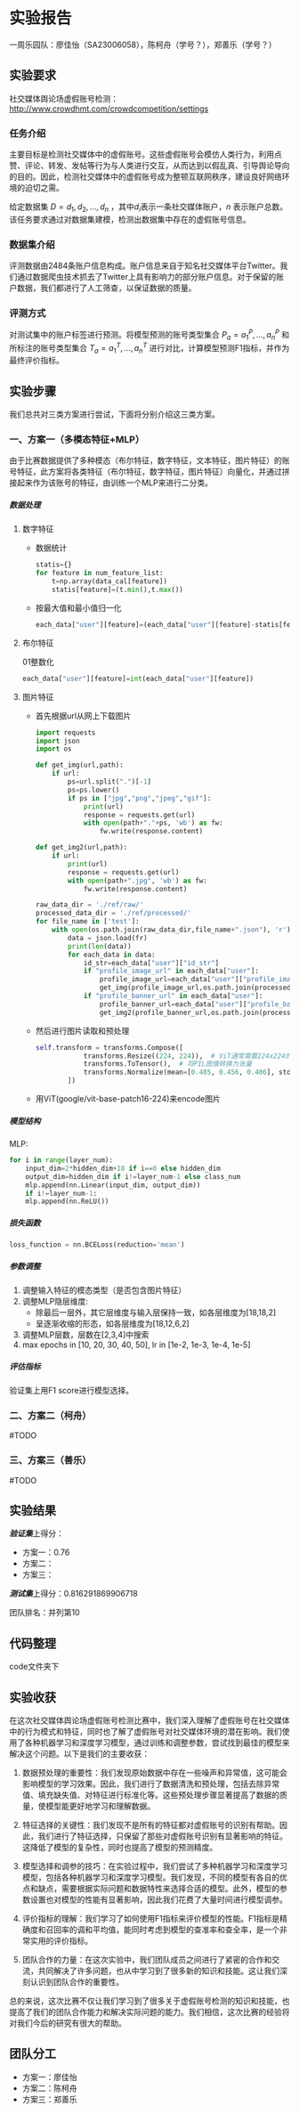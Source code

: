 # 实验报告

一周乐园队：廖佳怡（SA23006058），陈柯舟（学号？），郑善乐（学号？）



## 实验要求

社交媒体舆论场虚假账号检测：http://www.crowdhmt.com/crowdcompetition/settings 

### 任务介绍

主要目标是检测社交媒体中的虚假账号。这些虚假账号会模仿人类行为，利用点赞、评论、转发、发帖等行为与人类进行交互，从而达到以假乱真、引导舆论导向的目的。因此，检测社交媒体中的虚假账号成为整顿互联网秩序，建设良好网络环境的迫切之需。

给定数据集 $D={d_1,d_2,...,d_n}$ ，其中$d_i$表示一条社交媒体账户，$n$ 表示账户总数。该任务要求通过对数据集建模，检测出数据集中存在的虚假账号信息。



### 数据集介绍

评测数据由2484条账户信息构成。账户信息来自于知名社交媒体平台Twitter。我们通过数据爬虫技术抓去了Twitter上具有影响力的部分账户信息。对于保留的账户数据，我们都进行了人工筛查，以保证数据的质量。



### 评测方式

对测试集中的账户标签进行预测。将模型预测的账号类型集合 $P_a={a_1^P,...,a_n^P}$ 和所标注的账号类型集合 $T_a={a_1^T,...,a_n^T}$ 进行对比，计算模型预测F1指标，并作为最终评价指标。



## 实验步骤

我们总共对三类方案进行尝试，下面将分别介绍这三类方案。



### 一、方案一（多模态特征+MLP）

由于比赛数据提供了多种模态（布尔特征，数字特征，文本特征，图片特征）的账号特征，此方案将各类特征（布尔特征，数字特征，图片特征）向量化，并通过拼接起来作为该账号的特征，由训练一个MLP来进行二分类。

##### 数据处理

1. 数字特征

   - 数据统计

     ```python
     statis={}
     for feature in num_feature_list:
         t=np.array(data_cal[feature])
         statis[feature]=(t.min(),t.max())
     ```

   - 按最大值和最小值归一化

     ```python
     each_data["user"][feature]=(each_data["user"][feature]-statis[feature][0])/(statis[feature][1]-statis[feature][0])
     ```

2. 布尔特征

   01整数化

   ```python
   each_data["user"][feature]=int(each_data["user"][feature])
   ```

3. 图片特征

   - 首先根据url从网上下载图片

     ```python
     import requests
     import json
     import os
     
     def get_img(url,path):
         if url:
             ps=url.split(".")[-1]
             ps=ps.lower()
             if ps in ["jpg","png","jpeg","gif"]:
                 print(url)
                 response = requests.get(url)
                 with open(path+"."+ps, 'wb') as fw:
                     fw.write(response.content)
     
     def get_img2(url,path):
         if url:
             print(url)
             response = requests.get(url)
             with open(path+".jpg", 'wb') as fw:
                 fw.write(response.content)
     
     raw_data_dir = './ref/raw/'
     processed_data_dir = './ref/processed/'
     for file_name in ['test']:
         with open(os.path.join(raw_data_dir,file_name+".json"), 'r') as fr:
             data = json.load(fr)
             print(len(data))
             for each_data in data:
                 id_str=each_data["user"]["id_str"]
                 if "profile_image_url" in each_data["user"]:
                     profile_image_url=each_data["user"]["profile_image_url"]
                     get_img(profile_image_url,os.path.join(processed_data_dir+"profile_image",id_str))
                 if "profile_banner_url" in each_data["user"]:
                     profile_banner_url=each_data["user"]["profile_banner_url"]
                     get_img2(profile_banner_url,os.path.join(processed_data_dir+"profile_banner",id_str))
     ```

   - 然后进行图片读取和预处理

     ```python
     self.transform = transforms.Compose([
                 transforms.Resize((224, 224)),  # ViT通常需要224x224的输入
                 transforms.ToTensor(),  # 将PIL图像转换为张量
                 transforms.Normalize(mean=[0.485, 0.456, 0.406], std=[0.229, 0.224, 0.225]),  # 归一化，这些值是预训练模型的训练数据的均值和标准差
             ])
     ```

   - 用ViT(google/vit-base-patch16-224)来encode图片

   

##### 模型结构

MLP:

```python
for i in range(layer_num):
	input_dim=2*hidden_dim+18 if i==0 else hidden_dim
	output_dim=hidden_dim if i!=layer_num-1 else class_num
	mlp.append(nn.Linear(input_dim, output_dim))
	if i!=layer_num-1:
	mlp.append(nn.ReLU())
```



##### 损失函数

```python
loss_function = nn.BCELoss(reduction='mean')
```



##### 参数调整

1. 调整输入特征的模态类型（是否包含图片特征）
2. 调整MLP隐层维度:
   - 除最后一层外，其它层维度与输入层保持一致，如各层维度为[18,18,2]
   - 呈逐渐收缩的形态，如各层维度为[18,12,6,2]
3. 调整MLP层数，层数在[2,3,4]中搜索
4. max epochs in [10, 20, 30, 40, 50], lr in [1e-2, 1e-3, 1e-4, 1e-5]



##### 评估指标

验证集上用F1 score进行模型选择。



### 二、方案二（柯舟）

#TODO



### 三、方案三（善乐）

#TODO



## 实验结果

***验证集***上得分：

- 方案一：0.76
- 方案二：
- 方案三：

***测试集***上得分：0.816291869906718

团队排名：并列第10



## 代码整理

code文件夹下



## 实验收获

在这次社交媒体舆论场虚假账号检测比赛中，我们深入理解了虚假账号在社交媒体中的行为模式和特征，同时也了解了虚假账号对社交媒体环境的潜在影响。我们使用了各种机器学习和深度学习模型，通过训练和调整参数，尝试找到最佳的模型来解决这个问题。以下是我们的主要收获：

1. 数据预处理的重要性：我们发现原始数据中存在一些噪声和异常值，这可能会影响模型的学习效果。因此，我们进行了数据清洗和预处理，包括去除异常值、填充缺失值、对特征进行标准化等。这些预处理步骤显著提高了数据的质量，使模型能更好地学习和理解数据。

2. 特征选择的关键性：我们发现不是所有的特征都对虚假账号的识别有帮助。因此，我们进行了特征选择，只保留了那些对虚假账号识别有显著影响的特征。这降低了模型的复杂性，同时也提高了模型的预测精度。

3. 模型选择和调参的技巧：在实验过程中，我们尝试了多种机器学习和深度学习模型，包括各种机器学习和深度学习模型。我们发现，不同的模型有各自的优点和缺点，需要根据实际问题和数据特性来选择合适的模型。此外，模型的参数设置也对模型的性能有显著影响，因此我们花费了大量时间进行模型调参。

4. 评价指标的理解：我们学习了如何使用F1指标来评价模型的性能。F1指标是精确度和召回率的调和平均值，能同时考虑到模型的查准率和查全率，是一个非常实用的评价指标。

5. 团队合作的力量：在这次实验中，我们团队成员之间进行了紧密的合作和交流，共同解决了许多问题，也从中学习到了很多新的知识和技能。这让我们深刻认识到团队合作的重要性。

总的来说，这次比赛不仅让我们学习到了很多关于虚假账号检测的知识和技能，也提高了我们的团队合作能力和解决实际问题的能力。我们相信，这次比赛的经验将对我们今后的研究有很大的帮助。



## 团队分工

- 方案一：廖佳怡
- 方案二：陈柯舟
- 方案三：郑善乐
